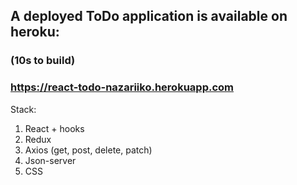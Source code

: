 ## A deployed ToDo application is available on heroku:
### (10s to build)
### https://react-todo-nazariiko.herokuapp.com 

Stack:

1) React + hooks
2) Redux
3) Axios (get, post, delete, patch)
4) Json-server
5) CSS
